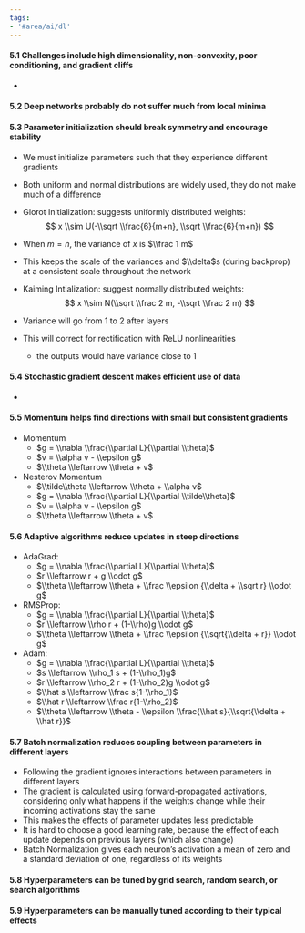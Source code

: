 ```yaml
---
tags:
- '#area/ai/dl'
---
```


#### 5.1 Challenges include high dimensionality, non-convexity, poor conditioning, and gradient cliffs

-

#### 5.2 Deep networks probably do not suffer much from local minima

#### 5.3 Parameter initialization should break symmetry and encourage stability

- We must initialize parameters such that they experience different gradients

- Both uniform and normal distributions are widely used, they do not make much of a difference

- Glorot Initialization: suggests uniformly distributed weights:
  $$
  x \\sim U(-\\sqrt \\frac{6}{m+n}, \\sqrt \\frac{6}{m+n})
  $$

- When $m=n$, the variance of $x$ is $\\frac 1 m$

- This keeps the scale of the variances and $\\delta$s (during backprop) at a consistent scale throughout the network

- Kaiming Intialization: suggest normally distributed weights:
  $$
  x \\sim N(\\sqrt \\frac 2 m, -\\sqrt \\frac 2 m)
  $$

- Variance will go from 1 to 2 after layers

- This will correct for rectification with ReLU nonlinearities

  - the outputs would have variance close to 1

#### 5.4 Stochastic gradient descent makes efficient use of data

-

#### 5.5 Momentum helps find directions with small but consistent gradients

- Momentum
  - $g = \\nabla \\frac{\\partial L}{\\partial \\theta}$
  - $v = \\alpha v - \\epsilon g$
  - $\\theta \\leftarrow \\theta + v$
- Nesterov Momentum
  - $\\tilde\\theta \\leftarrow \\theta + \\alpha v$
  - $g = \\nabla \\frac{\\partial L}{\\partial \\tilde\\theta}$
  - $v = \\alpha v - \\epsilon g$
  - $\\theta \\leftarrow \\theta + v$

#### 5.6 Adaptive algorithms reduce updates in steep directions

- AdaGrad:
  - $g = \\nabla \\frac{\\partial L}{\\partial \\theta}$
  - $r \\leftarrow r + g \\odot g$
  - $\\theta \\leftarrow \\theta + \\frac \\epsilon {\\delta + \\sqrt r} \\odot g$
- RMSProp:
  - $g = \\nabla \\frac{\\partial L}{\\partial \\theta}$
  - $r \\leftarrow \\rho r + (1-\\rho)g \\odot g$
  - $\\theta \\leftarrow \\theta + \\frac \\epsilon {\\sqrt{\\delta + r}} \\odot g$
- Adam:
  - $g = \\nabla \\frac{\\partial L}{\\partial \\theta}$
  - $s \\leftarrow \\rho_1 s + (1-\\rho_1)g$
  - $r \\leftarrow \\rho_2 r + (1-\\rho_2)g \\odot g$
  - $\\hat s \\leftarrow \\frac s{1-\\rho_1}$
  - $\\hat r \\leftarrow \\frac r{1-\\rho_2}$
  - $\\theta \\leftarrow \\theta - \\epsilon \\frac{\\hat s}{\\sqrt{\\delta + \\hat r}}$

#### 5.7 Batch normalization reduces coupling between parameters in different layers

- Following the gradient ignores interactions between parameters in different layers
- The gradient is calculated using forward-propagated activations, considering only what happens if the weights change while their incoming activations stay the same
- This makes the effects of parameter updates less predictable
- It is hard to choose a good learning rate, because the effect of each update depends on previous layers (which also change)
- Batch Normalization gives each neuron’s activation a mean of zero and a standard deviation of one, regardless of its weights

#### 5.8 Hyperparameters can be tuned by grid search, random search, or search algorithms

#### 5.9 Hyperparameters can be manually tuned according to their typical effects